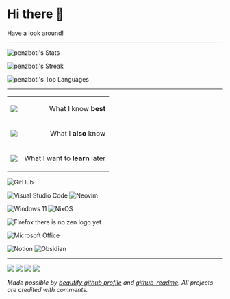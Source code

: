 # Hi there 👋

Have a look around!

---

<!-- https://github.com/DenverCoder1/github-readme-streak-stats -->
<!-- https://gh-stats-gen.vercel.app/ -->
![penzboti's Stats](https://github-readme-stats.vercel.app/api?username=penzboti&theme=tokyonight&show_icons=true&hide_border=false&count_private=true)

![penzboti's Streak](https://github-readme-streak-stats.herokuapp.com/?user=penzboti&theme=highcontrast&hide_border=false)

![penzboti's Top Languages](https://github-readme-stats.vercel.app/api/top-langs/?username=penzboti&theme=tokyonight&show_icons=true&hide_border=false&layout=compact)
<!-- <img src="https://streak-stats.demolab.com?user=penzboti&theme=highcontrast&hide_border=true&date_format=%5BY%20%5DM%20j" alt="GitHub Streak" /> -->

---

<!-- https://github.com/tandpfun/skill-icons -->
<!-- or https://skillicons.dev -->
<!--* if possible, design this better, later -->
<table>
<tr>
    <td>
        <p align="center">
            <img src="https://skillicons.dev/icons?i=html,js,md" /><br/>
        </p>
    </td>
    <td><p align="right">What I know <b>best</b></p></td>
</tr>
<tr>
    <td>
        <p align="center">
            <img src="https://skillicons.dev/icons?i=rust,nodejs,python,css&perline=4" /><br/>
        </p>
    </td>
    <td><p align="right">What I <b>also</b> know</p></td>
</tr>
<tr>
    <td>
        <p align="center">
            <img src="https://skillicons.dev/icons?i=godot,unreal,bevy,wasm,figma,blender,mongodb,bash&perline=4" />
        </p>
    </td>
    <td><p align="right">What I want to <b>learn</b> later</p></td>
</tr>
</table>

<!-- https://github.com/Ileriayo/markdown-badges -->
![GitHub](https://img.shields.io/badge/github-%23121011.svg?style=for-the-badge&logo=github&logoColor=white)

![Visual Studio Code](https://img.shields.io/badge/Visual%20Studio%20Code-0078d7.svg?style=for-the-badge&logo=visual-studio-code&logoColor=white) ![Neovim](https://img.shields.io/badge/NeoVim-%2357A143.svg?&style=for-the-badge&logo=neovim&logoColor=white)

![Windows 11](https://img.shields.io/badge/Windows%2011-%230079d5.svg?style=for-the-badge&logo=Windows%2011&logoColor=white) ![NixOS](https://img.shields.io/badge/NIXOS-5277C3.svg?style=for-the-badge&logo=NixOS&logoColor=white)

![Firefox](https://img.shields.io/badge/Firefox-FF7139?style=for-the-badge&logo=Firefox-Browser&logoColor=white) there is no zen logo yet 

![Microsoft Office](https://img.shields.io/badge/Microsoft_Office-D83B01?style=for-the-badge&logo=microsoft-office&logoColor=white)

![Notion](https://img.shields.io/badge/Notion-%23000000.svg?style=for-the-badge&logo=notion&logoColor=white) ![Obsidian](https://img.shields.io/badge/Obsidian-%23483699.svg?style=for-the-badge&logo=obsidian&logoColor=white)

---

<!-- https://github.com/Ileriayo/markdown-badges -->
<a href="https://discordapp.com/users/495654383388983315"><img src="https://img.shields.io/badge/Discord-%235865F2.svg?style=for-the-badge&logo=discord&logoColor=white" /></a>
<a href="https://stackoverflow.com/users/12706133/penzboti"><img src="https://img.shields.io/badge/-Stackoverflow-FE7A16?style=for-the-badge&logo=stack-overflow&logoColor=white" /></a>
<a href="https://steamcommunity.com/id/penzboti/"><img src="https://img.shields.io/badge/steam-%23000000.svg?style=for-the-badge&logo=steam&logoColor=white" /></a>
<a href="https://open.spotify.com/user/21f43hcene2wu3yhhj75us3qy?si=1d74ebe8b7394341"><img src="https://img.shields.io/badge/Spotify-1ED760?style=for-the-badge&logo=spotify&logoColor=white" /></a>

*Made possible by [beautify github profile](https://github.com/rzashakeri/beautify-github-profile) and [github-readme](https://github.com/madushadhanushka/github-readme).*
*All projects are credited with comments.*

<!--* some cool additions aswell, altough they take up a lot of space -->
<!-- https://github.com/omidnikrah/github-readme-stackoverflow -->
<!-- [![Stackowerflow profile penzboti](https://github-readme-stackoverflow.vercel.app/?userID=12706133&theme=dark&layout=compact)](https://stackoverflow.com/users/6558042/omid-nikrah) -->

<!-- https://github.com/kittinan/spotify-github-profile -->
<!-- [![spotify-github-profile penzboti](https://spotify-github-profile.vercel.app/api/view?uid=21f43hcene2wu3yhhj75us3qy&cover_image=true&theme=natemoo-re&show_oNatemoo-reffline=true&background_color=121212&interchange=true)](https://spotify-github-profile.vercel.app/api/view?uid=21f43hcene2wu3yhhj75us3qy&redirect=true) -->

